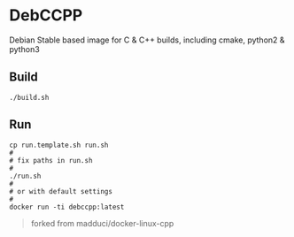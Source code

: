 # DebCCPP

Debian Stable based image for C & C++ builds, including cmake, python2 & python3

## Build

```
./build.sh
```

## Run

```
cp run.template.sh run.sh
#
# fix paths in run.sh
#
./run.sh
#
# or with default settings
#
docker run -ti debccpp:latest
```

> forked from madduci/docker-linux-cpp
